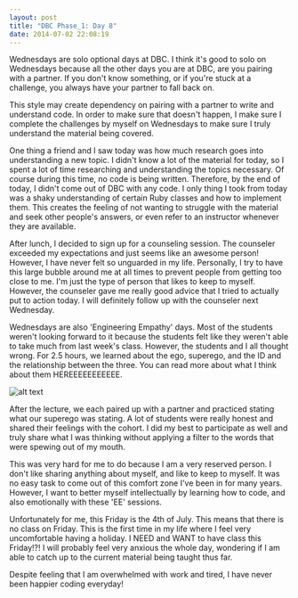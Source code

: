 ```yaml
---
layout: post
title: "DBC Phase_1: Day 8"
date: 2014-07-02 22:08:19
---
```


Wednesdays are solo optional days at DBC. I think it's good to solo on Wednesdays because all the other days you are at DBC, are you pairing with a partner. If you don't know something, or if you're stuck at a challenge, you always have your partner to fall back on. 

This style may create dependency on pairing with a partner to write and understand code. In order to make sure that doesn't happen, I make sure I complete the challenges by myself on Wednesdays to make sure I truly understand the material being covered.

One thing a friend and I saw today was how much research goes into understanding a new topic. I didn't know a lot of the material for today, so I spent a lot of time researching and understanding the topics necessary. Of course during this time, no code is being written. Therefore, by the end of today, I didn't come out of DBC with any code. I only thing I took from today was a shaky understanding of certain Ruby classes and how to implement them. This creates the feeling of not wanting to struggle with the material and seek other people's answers, or even refer to an instructor whenever they are available.

After lunch, I decided to sign up for a counseling session. The counseler exceeded my expectations and just seems like an awesome person! However, I have never felt so unguarded in my life. Personally, I try to have this large bubble around me at all times to prevent people from getting too close to me. I'm just the type of person that likes to keep to myself. However, the counseler gave me really good advice that I tried to actually put to action today. I will definitely follow up with the counseler next Wednesday.

Wednesdays are also 'Engineering Empathy' days. Most of the students weren't looking forward to it because the students felt like they weren't able to take much from last week's class. However, the students and I all thought wrong. For 2.5 hours, we learned about the ego, superego, and the ID and the relationship between the three. You can read more about what I think about them HEREEEEEEEEEEE.

![alt text](/assets/img/ego.jpg "The ID, ego, and superego")

After the lecture, we each paired up with a partner and practiced stating what our superego was stating. A lot of students were really honest and shared their feelings with the cohort. I did my best to participate as well and truly share what I was thinking without applying a filter to the words that were spewing out of my mouth. 

This was very hard for me to do because I am a very reserved person. I don't like sharing anything about myself, and like to keep to myself. It was no easy task to come out of this comfort zone I've been in for many years. However, I want to better myself intellectually by learning how to code, and also emotionally with these 'EE' sessions.

Unfortunately for me, this Friday is the 4th of July. This means that there is no class on Friday. This is the first time in my life where I feel very uncomfortable having a holiday. I NEED and WANT to have class this Friday!?! I will probably feel very anxious the whole day, wondering if I am able to catch up to the current material being taught thus far.

Despite feeling that I am overwhelmed with work and tired, I have never been happier coding everyday!